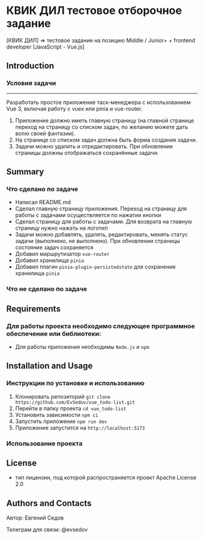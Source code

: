 # КВИК ДИЛ тестовое отборочное задание
[КВИК ДИЛ] => тестовое задание на позицию Middle / Junior+ + frontend developer [JavaScript - Vue.js] 

## Introduction  
### Условия задачи
---
Разработать простое приложение таск-менеджера с использованием Vue 3, включая работу с vuex или pinia и vue-router.
1. Приложение должно иметь главную страницу (на главной странице переход на страницу со списком задач, по желанию можете дать волю своей фантазии).
2. На странице со списком задач должна быть форма создания задачи.
3. Задачи можно удалить и отредактировать. При обновлении страницы должны отображаться сохранённые задачи.

## Summary
### Что сделано по задаче
- Написал README.md
- Сделал главную страницу приложения. Переход на страницу для работы с задачами осуществляется по нажатии кнопки
- Сделал страницу для работы с задачами. Для возврата на главную страницу нужно нажать на логотип
- Задачи можно добавлять, удалять, редактировать, менять статус задачи (выполнено, не выполнено). При обновлении страницы состояние задач сохраняется
- Добавил маршрутизатор `vue-router`
- Добавил хранилища `pinia`
- Добавил плагин `pinia-plugin-persistedstate` для сохранения хранилища `pinia`

### Что не сделано по задаче

## Requirements
### Для работы проекта необходимо следующее программное обеспечение или библиотеки:
- Для работы приложения необходимы `Node.js` и `npm`

## Installation and Usage
### Инструкции по установке и использованию 
1. Клонировать репозиторий `git clone https://github.com/EvSedov/vue_todo-list.git`
2. Перейти в папку проекта `cd vue_todo-list`
3. Установить зависимости `npm ci`
4. Запустить приложение `npm run dev`
5. Приложение запустится на `http://localhost:5173`

### Использование проекта  

## License
- тип лицензии, под которой распространяется проект Apache License 2.0

## Authors and Contacts
Автор: Евгений Седов

Телеграм для связи: @evsedov 
